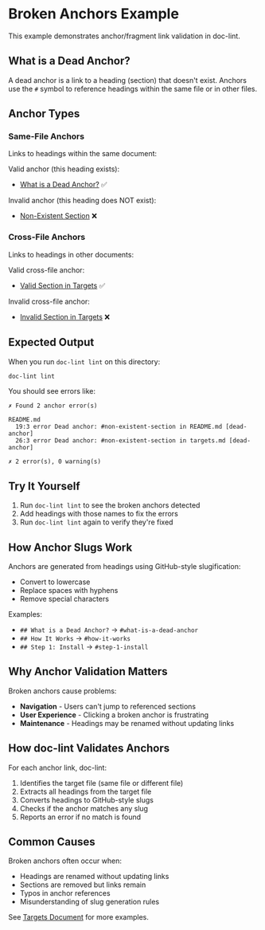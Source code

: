 # Broken Anchors Example

This example demonstrates anchor/fragment link validation in doc-lint.

## What is a Dead Anchor?

A dead anchor is a link to a heading (section) that doesn't exist. Anchors use the `#` symbol to reference headings within the same file or in other files.

## Anchor Types

### Same-File Anchors

Links to headings within the same document:

Valid anchor (this heading exists):
- [What is a Dead Anchor?](#what-is-a-dead-anchor) ✅

Invalid anchor (this heading does NOT exist):
- [Non-Existent Section](#non-existent-section) ❌

### Cross-File Anchors

Links to headings in other documents:

Valid cross-file anchor:
- [Valid Section in Targets](./targets.md#valid-section) ✅

Invalid cross-file anchor:
- [Invalid Section in Targets](./targets.md#non-existent-section) ❌

## Expected Output

When you run `doc-lint lint` on this directory:

```bash
doc-lint lint
```

You should see errors like:

```
✗ Found 2 anchor error(s)

README.md
  19:3 error Dead anchor: #non-existent-section in README.md [dead-anchor]
  26:3 error Dead anchor: #non-existent-section in targets.md [dead-anchor]

✗ 2 error(s), 0 warning(s)
```

## Try It Yourself

1. Run `doc-lint lint` to see the broken anchors detected
2. Add headings with those names to fix the errors
3. Run `doc-lint lint` again to verify they're fixed

## How Anchor Slugs Work

Anchors are generated from headings using GitHub-style slugification:
- Convert to lowercase
- Replace spaces with hyphens
- Remove special characters

Examples:
- `## What is a Dead Anchor?` → `#what-is-a-dead-anchor`
- `## How It Works` → `#how-it-works`
- `## Step 1: Install` → `#step-1-install`

## Why Anchor Validation Matters

Broken anchors cause problems:
- **Navigation** - Users can't jump to referenced sections
- **User Experience** - Clicking a broken anchor is frustrating
- **Maintenance** - Headings may be renamed without updating links

## How doc-lint Validates Anchors

For each anchor link, doc-lint:
1. Identifies the target file (same file or different file)
2. Extracts all headings from the target file
3. Converts headings to GitHub-style slugs
4. Checks if the anchor matches any slug
5. Reports an error if no match is found

## Common Causes

Broken anchors often occur when:
- Headings are renamed without updating links
- Sections are removed but links remain
- Typos in anchor references
- Misunderstanding of slug generation rules

See [Targets Document](./targets.md) for more examples.
